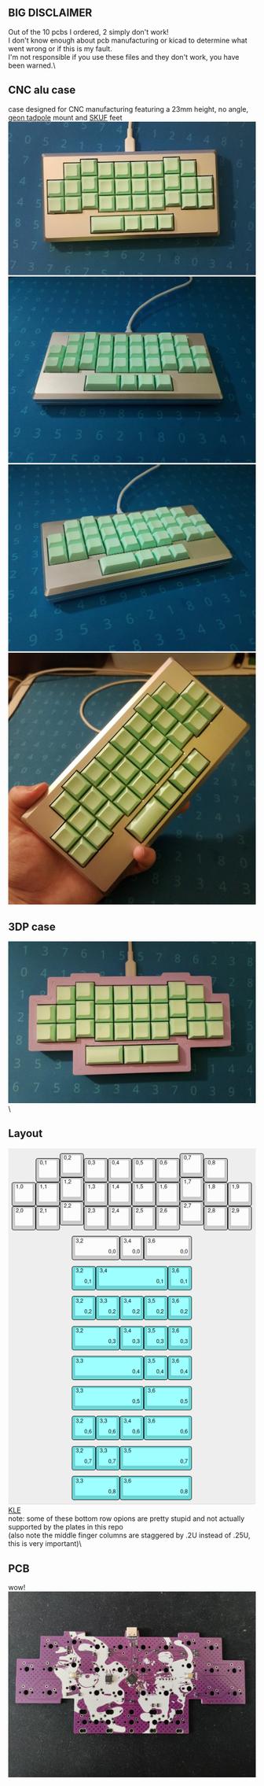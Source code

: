 ## BIG DISCLAIMER
Out of the 10 pcbs I ordered, 2 simply don't work!\
I don't know enough about pcb manufacturing or kicad to determine what went wrong or if this is my fault.\
I'm not responsible if you use these files and they don't work, you have been warned.\



## CNC alu case
case designed for CNC manufacturing featuring a 23mm height, no angle, [geon tadpole](https://geon.works/products/tadpole?variant=42514434621603) mount and [SKUF](https://github.com/Zambumon/SKUF) feet
![](pictures/cnc1.jpg)\
![](pictures/cnc2.jpg)\
![](pictures/cnc3.jpg)\
![](pictures/cnc4.jpg)

## 3DP case
![](pictures/3dp1.jpg)\
## Layout 
![](pictures/layouts.png)\
[KLE](http://www.keyboard-layout-editor.com/##@_name=zodj%C3%B6d&author=ulog4l%3B&@_y:0.05&x:2%3B&=0,2&_x:4%3B&=0,7%3B&@_y:-0.8&x:1%3B&=0,1&_x:1%3B&=0,3&=0,4&=0,5&=0,6&_x:1%3B&=0,8%3B&@_y:-0.19999999999999996&x:2%3B&=1,2&_x:4%3B&=1,7%3B&@_y:-0.7999999999999998%3B&=1,0&=1,1&_x:1%3B&=1,3&=1,4&=1,5&=1,6&_x:1%3B&=1,8&=1,9%3B&@_y:-0.20000000000000018&x:2%3B&=2,2&_x:4%3B&=2,7%3B&@_y:-0.7999999999999998%3B&=2,0&=2,1&_x:1%3B&=2,3&=2,4&=2,5&=2,6&_x:1%3B&=2,8&=2,9%3B&@_y:0.25&x:2.5&w:2%3B&=3,2%0A%0A%0A0,0&=3,4%0A%0A%0A0,0&_w:2%3B&=3,6%0A%0A%0A0,0%3B&@_y:0.25&x:2.5&c=%236dd6d6%3B&=3,2%0A%0A%0A0,1&_w:3%3B&=3,4%0A%0A%0A0,1&=3,6%0A%0A%0A0,1%3B&@_y:0.25&x:2.5%3B&=3,2%0A%0A%0A0,2&=3,3%0A%0A%0A0,2&=3,4%0A%0A%0A0,2&=3,5%0A%0A%0A0,2&=3,6%0A%0A%0A0,2%3B&@_y:0.25&x:2.5&w:2%3B&=3,2%0A%0A%0A0,3&=3,4%0A%0A%0A0,3&=3,5%0A%0A%0A0,3&=3,6%0A%0A%0A0,3%3B&@_y:0.25&x:2.5&w:3%3B&=3,3%0A%0A%0A0,4&=3,5%0A%0A%0A0,4&=3,6%0A%0A%0A0,4%3B&@_y:0.25&x:2.5&w:3%3B&=3,3%0A%0A%0A0,5&_w:2%3B&=3,6%0A%0A%0A0,5%3B&@_y:0.25&x:2.5%3B&=3,2%0A%0A%0A0,6&=3,3%0A%0A%0A0,6&=3,4%0A%0A%0A0,6&_w:2%3B&=3,6%0A%0A%0A0,6%3B&@_y:0.25&x:2.5%3B&=3,2%0A%0A%0A0,7&=3,3%0A%0A%0A0,7&_w:3%3B&=3,5%0A%0A%0A0,7%3B&@_y:0.25&x:2.5&w:2%3B&=3,3%0A%0A%0A0,8&_w:3%3B&=3,6%0A%0A%0A0,8)\
note: some of these bottom row opions are pretty stupid and not actually supported by the plates in this repo\
(also note the middle finger columns are staggered by .2U instead of .25U, this is very important)\

## PCB
wow!\
![](/pcb/pcb.jpg)
